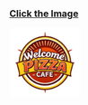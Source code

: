 <a href="https://drive.google.com/file/d/1D0swmrbW2vEMFfoKP_xhP1b19IdixZ8j/view?usp=drive_link" target="_blank" style="text-align:center;"><h3>Click the Image</h3><img src="common/welcome.png" style="width:25%; height:auto;"/></a>
